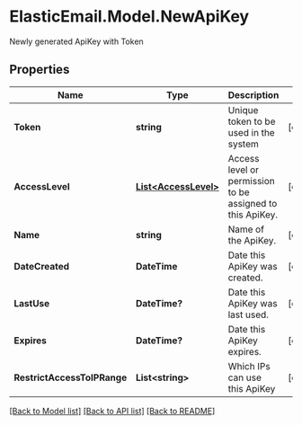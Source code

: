 # ElasticEmail.Model.NewApiKey
Newly generated ApiKey with Token

## Properties

Name | Type | Description | Notes
------------ | ------------- | ------------- | -------------
**Token** | **string** | Unique token to be used in the system | [optional] 
**AccessLevel** | [**List&lt;AccessLevel&gt;**](AccessLevel.md) | Access level or permission to be assigned to this ApiKey. | [optional] 
**Name** | **string** | Name of the ApiKey. | [optional] 
**DateCreated** | **DateTime** | Date this ApiKey was created. | [optional] 
**LastUse** | **DateTime?** | Date this ApiKey was last used. | [optional] 
**Expires** | **DateTime?** | Date this ApiKey expires. | [optional] 
**RestrictAccessToIPRange** | **List&lt;string&gt;** | Which IPs can use this ApiKey | [optional] 

[[Back to Model list]](../README.md#documentation-for-models) [[Back to API list]](../README.md#documentation-for-api-endpoints) [[Back to README]](../README.md)

